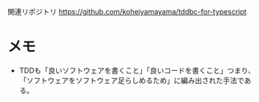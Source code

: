 関連リポジトリ
https://github.com/koheiyamayama/tddbc-for-typescript

# メモ
- TDDも「良いソフトウェアを書くこと」「良いコードを書くこと」つまり、「ソフトウェアをソフトウェア足らしめるため」に編み出された手法である。
